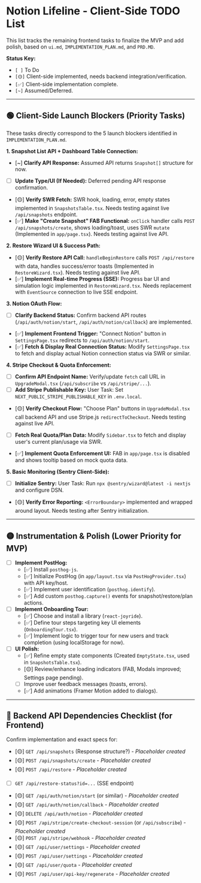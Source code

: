 # Notion Lifeline - Client-Side TODO List

This list tracks the remaining frontend tasks to finalize the MVP and add polish, based on `ui.md`, `IMPLEMENTATION_PLAN.md`, and `PRD.MD`.

**Status Key:**
*   `[ ]` To Do
*   `[🟡]` Client-side implemented, needs backend integration/verification.
*   `[✅]` Client-side implementation complete.
*   `[~]` Assumed/Deferred.

---

## 🟢 Client-Side Launch Blockers (Priority Tasks)

These tasks directly correspond to the 5 launch blockers identified in `IMPLEMENTATION_PLAN.md`.

**1. Snapshot List API + Dashboard Table Connection:**
- [~] **Clarify API Response:** Assumed API returns `Snapshot[]` structure for now.
- [ ] **Update Type/UI (If Needed):** Deferred pending API response confirmation.
- [🟡] **Verify SWR Fetch:** SWR hook, loading, error, empty states implemented in `SnapshotsTable.tsx`. Needs testing against live `/api/snapshots` endpoint.
- [✅] **Make "Create Snapshot" FAB Functional:** `onClick` handler calls `POST /api/snapshots/create`, shows loading/toast, uses SWR `mutate` (Implemented in `app/page.tsx`). Needs testing against live API.

**2. Restore Wizard UI & Success Path:**
- [🟡] **Verify Restore API Call:** `handleBeginRestore` calls `POST /api/restore` with data, handles success/error toasts (Implemented in `RestoreWizard.tsx`). Needs testing against live API.
- [✅] **Implement Real-time Progress (SSE):** Progress bar UI and simulation logic implemented in `RestoreWizard.tsx`. Needs replacement with `EventSource` connection to live SSE endpoint.

**3. Notion OAuth Flow:**
- [ ] **Clarify Backend Status:** Confirm backend API routes (`/api/auth/notion/start`, `/api/auth/notion/callback`) are implemented.
- [✅] **Implement Frontend Trigger:** "Connect Notion" button in `SettingsPage.tsx` redirects to `/api/auth/notion/start`.
- [✅] **Fetch & Display Real Connection Status:** Modify `SettingsPage.tsx` to fetch and display actual Notion connection status via SWR or similar.

**4. Stripe Checkout & Quota Enforcement:**
- [ ] **Confirm API Endpoint Name:** Verify/update `fetch` call URL in `UpgradeModal.tsx` (`/api/subscribe` vs `/api/stripe/...`).
- [ ] **Add Stripe Publishable Key:** User Task: Set `NEXT_PUBLIC_STRIPE_PUBLISHABLE_KEY` in `.env.local`.
- [🟡] **Verify Checkout Flow:** "Choose Plan" buttons in `UpgradeModal.tsx` call backend API and use Stripe.js `redirectToCheckout`. Needs testing against live API.
- [ ] **Fetch Real Quota/Plan Data:** Modify `Sidebar.tsx` to fetch and display user's current plan/usage via SWR.
- [✅] **Implement Quota Enforcement UI:** FAB in `app/page.tsx` is disabled and shows tooltip based on mock quota data.

**5. Basic Monitoring (Sentry Client-Side):**
- [ ] **Initialize Sentry:** User Task: Run `npx @sentry/wizard@latest -i nextjs` and configure DSN.
- [🟡] **Verify Error Reporting:** `<ErrorBoundary>` implemented and wrapped around layout. Needs testing after Sentry initialization.

---

## 🟡 Instrumentation & Polish (Lower Priority for MVP)

- [ ] **Implement PostHog:**
    - [✅] Install `posthog-js`.
    - [✅] Initialize PostHog (in `app/layout.tsx` via `PostHogProvider.tsx`) with API key/host.
    - [✅] Implement user identification (`posthog.identify`).
    - [✅] Add custom `posthog.capture()` events for snapshot/restore/plan actions.
- [ ] **Implement Onboarding Tour:**
    - [✅] Choose and install a library (`react-joyride`).
    - [✅] Define tour steps targeting key UI elements (`OnboardingTour.tsx`).
    - [✅] Implement logic to trigger tour for new users and track completion (using localStorage for now).
- [ ] **UI Polish:**
    - [✅] Refine empty state components (Created `EmptyState.tsx`, used in `SnapshotsTable.tsx`).
    - [🟡] Review/enhance loading indicators (FAB, Modals improved; Settings page pending).
    - [ ] Improve user feedback messages (toasts, errors).
    - [✅] Add animations (Framer Motion added to dialogs).

---

## 🔴 Backend API Dependencies Checklist (for Frontend)

Confirm implementation and exact specs for:

- [🟡] `GET /api/snapshots` (Response structure?) - *Placeholder created*
- [🟡] `POST /api/snapshots/create` - *Placeholder created*
- [🟡] `POST /api/restore` - *Placeholder created*
- [ ] `GET /api/restore-status?id=...` (SSE endpoint)
- [🟡] `GET /api/auth/notion/start` (or similar) - *Placeholder created*
- [🟡] `GET /api/auth/notion/callback` - *Placeholder created*
- [🟡] `DELETE /api/auth/notion` - *Placeholder created*
- [🟡] `POST /api/stripe/create-checkout-session` (or `/api/subscribe`) - *Placeholder created*
- [🟡] `POST /api/stripe/webhook` - *Placeholder created*
- [🟡] `GET /api/user/settings` - *Placeholder created*
- [🟡] `POST /api/user/settings` - *Placeholder created*
- [🟡] `GET /api/user/quota` - *Placeholder created*
- [🟡] `POST /api/user/api-key/regenerate` - *Placeholder created* 